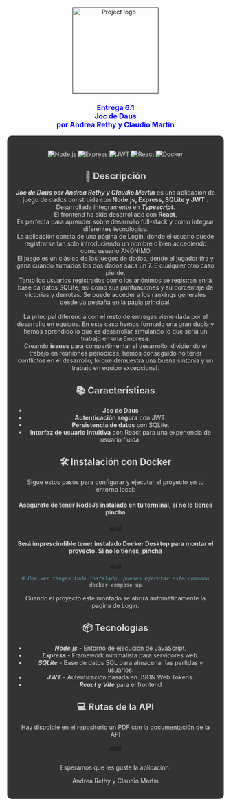 ﻿<p align="center">
<br>
 <a href="" rel="noopener">

<img width=200px height=200px src="[https://tenor.com/view/dice-roll-rolling-rolling-dice-roll-dice-gif-21283859](https://tenor.com/ca/view/dice-roll-rolling-rolling-dice-roll-dice-gif-21283859)" alt="Project logo">
</a>
 
<h3  align="center" style="color: #00FF;">Entrega 6.1 <br>Joc de Daus<br> por Andrea Rethy y Claudio Martin</h3>

<div style="background-color: #333333; color: #D3D3D3; padding: 20px; border-radius: 10px;">

<div align="center">

![Node.js](https://img.shields.io/badge/Node.js-v20.12.1-green)
![Express](https://img.shields.io/badge/Express-v4.19.2-blue)
![JWT](https://img.shields.io/badge/JWT-Authentication-orange)
![React](https://img.shields.io/badge/React-v18.3.1-blue)
![Docker](https://img.shields.io/badge/Docker-v27.2.1-blue)


## 🚀 Descripción

***Joc de Daus por Andrea Rethy y Claudio Martin*** es una aplicación de juego de dados construida con **Node.js, Express, SQLite y JWT** . Desarrollada íntegramente en ***Typescript***.<br> El frontend ha sido desarrollado con **React**.<br> Es perfecta para aprender sobre desarrollo full-stack y como integrar diferentes tecnologías.<br> La aplicación consta de una página de Login, donde el usuario puede registrarse tan solo introduciendo un nombre o bien accediendo como usuario ANÓNIMO<br>El juego es un clásico de los juegos de dados, donde el jugador tira y gana cuando sumados los dos dados saca un 7. E cualquier otro caso pierde.<br>Tanto los usuarios registrados como los anónimos se registran en la base da datos SQLite, asi como sus puntuaciones y su porcentaje de victorias y derrotas. Se puede acceder a los rankings generales desde ua pestaña en la págia principal.<br><br>
La principal diferencia con el resto de entregas viene dada por el desarrollo en equipos. En este caso hemos formado una gran dupla y hemos aprendido lo que es desarrollar simulando lo que sería un trabajo en una Empresa.<br> Creando **issues** para compartimentar el desarrollo, dividiendo el trabajo en reuniones periódicas, hemos conseguido no tener conflictos en el desarrollo, lo que demuestra una buena sintonía y un trabajo en equipo excepcional.

## 📚 Características

- **Joc de Daus**
- **Autenticación segura** con JWT.
- **Persistencia de datos** con SQLite.
- **Interfaz de usuario intuitiva** con React para una experiencia de usuario fluida.

## 🛠️ Instalación con Docker

Sigue estos pasos para configurar y ejecutar el proyecto en tu entorno local:

#### Asegurate de tener NodeJs instalado en tu terminal, si no lo tienes pincha

[aqui](https://nodejs.org/en/download/package-manager/current)

#### Será imprescindible tener instalado Docker Desktop para montar el proyecto. Si no lo tienes, pincha

[aqui](https://docs.docker.com/desktop/install/windows-install/)

```bash
# Una vez tengas todo instalado, puedes ejecutar este comando
docker-compose up

```
Cuando el proyecto esté montado se abrirá automáticamente la pagina de Login.


## 📦 Tecnologías

- ***Node.js*** - Entorno de ejecución de JavaScript.
- ***Express*** - Framework minimalista para servidores web.
- ***SQLite*** - Base de datos SQL para almacenar las partidas y usuarios.
- ***JWT*** - Autenticación basada en JSON Web Tokens.
- ***React y Vite*** para el frontend

## 💻 Rutas de la API

Hay dispoible en el repositorio un PDF con la documentación de la API

[aqui](./API-Documentation.pdf)

## 

Esperamos que les guste la aplicación. 

Andrea Rethy y Claudio Martín
